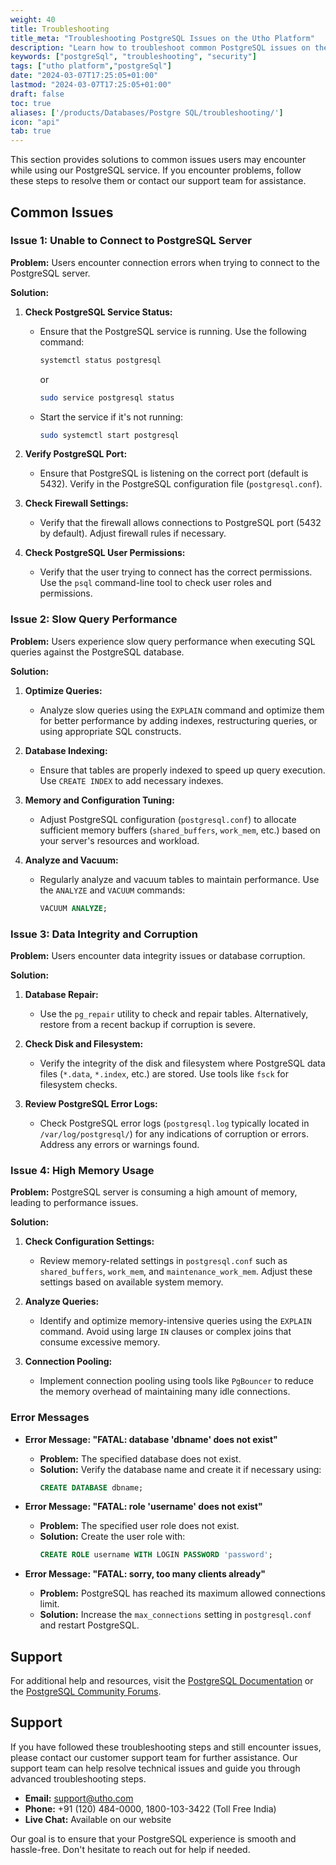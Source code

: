 ```yaml
---
weight: 40
title: Troubleshooting
title_meta: "Troubleshooting PostgreSQL Issues on the Utho Platform"
description: "Learn how to troubleshoot common PostgreSQL issues on the Utho platform, ensuring seamless PostgreSQL deployment and management."
keywords: ["postgreSql", "troubleshooting", "security"]
tags: ["utho platform","postgreSql"]
date: "2024-03-07T17:25:05+01:00"
lastmod: "2024-03-07T17:25:05+01:00"
draft: false
toc: true
aliases: ['/products/Databases/Postgre SQL/troubleshooting/']
icon: "api"
tab: true
---
```

This section provides solutions to common issues users may encounter while using our PostgreSQL service. If you encounter problems, follow these steps to resolve them or contact our support team for assistance.

<!-- # Troubleshooting Guide for PostgreSQL Database -->

## Common Issues

### Issue 1: Unable to Connect to PostgreSQL Server

**Problem:** Users encounter connection errors when trying to connect to the PostgreSQL server.

**Solution:**
1. **Check PostgreSQL Service Status:**
   - Ensure that the PostgreSQL service is running. Use the following command:
     ```sh
     systemctl status postgresql
     ```
     or
     ```sh
     sudo service postgresql status
     ```
   - Start the service if it's not running:
     ```sh
     sudo systemctl start postgresql
     ```

2. **Verify PostgreSQL Port:**
   - Ensure that PostgreSQL is listening on the correct port (default is 5432). Verify in the PostgreSQL configuration file (`postgresql.conf`).

3. **Check Firewall Settings:**
   - Verify that the firewall allows connections to PostgreSQL port (5432 by default). Adjust firewall rules if necessary.

4. **Check PostgreSQL User Permissions:**
   - Verify that the user trying to connect has the correct permissions. Use the `psql` command-line tool to check user roles and permissions.

### Issue 2: Slow Query Performance

**Problem:** Users experience slow query performance when executing SQL queries against the PostgreSQL database.

**Solution:**
1. **Optimize Queries:**
   - Analyze slow queries using the `EXPLAIN` command and optimize them for better performance by adding indexes, restructuring queries, or using appropriate SQL constructs.

2. **Database Indexing:**
   - Ensure that tables are properly indexed to speed up query execution. Use `CREATE INDEX` to add necessary indexes.

3. **Memory and Configuration Tuning:**
   - Adjust PostgreSQL configuration (`postgresql.conf`) to allocate sufficient memory buffers (`shared_buffers`, `work_mem`, etc.) based on your server's resources and workload.

4. **Analyze and Vacuum:**
   - Regularly analyze and vacuum tables to maintain performance. Use the `ANALYZE` and `VACUUM` commands:
     ```sql
     VACUUM ANALYZE;
     ```

### Issue 3: Data Integrity and Corruption

**Problem:** Users encounter data integrity issues or database corruption.

**Solution:**
1. **Database Repair:**
   - Use the `pg_repair` utility to check and repair tables. Alternatively, restore from a recent backup if corruption is severe.

2. **Check Disk and Filesystem:**
   - Verify the integrity of the disk and filesystem where PostgreSQL data files (`*.data`, `*.index`, etc.) are stored. Use tools like `fsck` for filesystem checks.

3. **Review PostgreSQL Error Logs:**
   - Check PostgreSQL error logs (`postgresql.log` typically located in `/var/log/postgresql/`) for any indications of corruption or errors. Address any errors or warnings found.

### Issue 4: High Memory Usage

**Problem:** PostgreSQL server is consuming a high amount of memory, leading to performance issues.

**Solution:**
1. **Check Configuration Settings:**
   - Review memory-related settings in `postgresql.conf` such as `shared_buffers`, `work_mem`, and `maintenance_work_mem`. Adjust these settings based on available system memory.

2. **Analyze Queries:**
   - Identify and optimize memory-intensive queries using the `EXPLAIN` command. Avoid using large `IN` clauses or complex joins that consume excessive memory.

3. **Connection Pooling:**
   - Implement connection pooling using tools like `PgBouncer` to reduce the memory overhead of maintaining many idle connections.

### Error Messages

- **Error Message: "FATAL: database 'dbname' does not exist"**
  - **Problem:** The specified database does not exist.
  - **Solution:** Verify the database name and create it if necessary using:
    ```sql
    CREATE DATABASE dbname;
    ```

- **Error Message: "FATAL: role 'username' does not exist"**
  - **Problem:** The specified user role does not exist.
  - **Solution:** Create the user role with:
    ```sql
    CREATE ROLE username WITH LOGIN PASSWORD 'password';
    ```

- **Error Message: "FATAL: sorry, too many clients already"**
  - **Problem:** PostgreSQL has reached its maximum allowed connections limit.
  - **Solution:** Increase the `max_connections` setting in `postgresql.conf` and restart PostgreSQL.

## Support

For additional help and resources, visit the [PostgreSQL Documentation](https://www.postgresql.org/docs/) or the [PostgreSQL Community Forums](https://www.postgresql.org/list/).


## Support

If you have followed these troubleshooting steps and still encounter issues, please contact our customer support team for further assistance. Our support team can help resolve technical issues and guide you through advanced troubleshooting steps.

* **Email:** [support@utho.com](support@utho.com)
* **Phone:**  +91 (120) 484-0000, 1800-103-3422 (Toll Free India)
* **Live Chat:** Available on our website

Our goal is to ensure that your PostgreSQL experience is smooth and hassle-free. Don't hesitate to reach out for help if needed.
